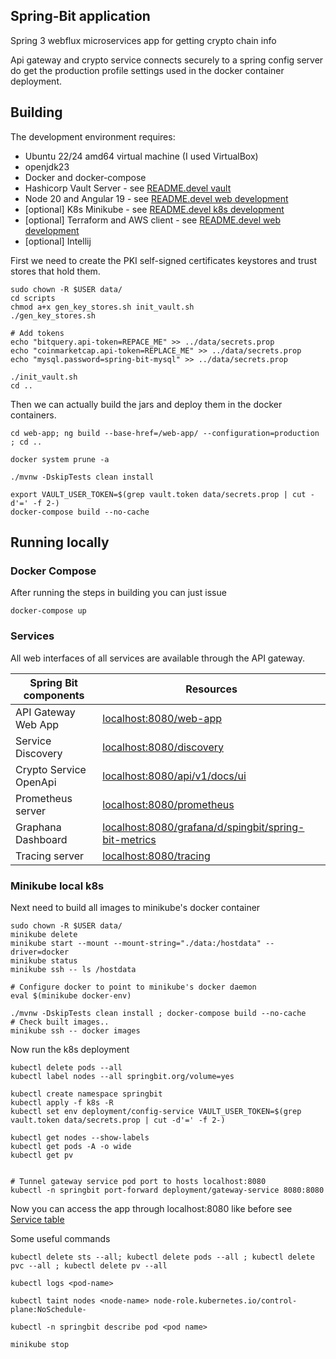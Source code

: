 ## Spring-Bit application

Spring 3 webflux microservices app for getting crypto chain info

Api gateway and crypto service connects securely to a spring config server do get the production profile settings used in the docker container deployment.


## Building

The development environment requires:

- Ubuntu 22/24 amd64 virtual machine (I used VirtualBox)
- openjdk23
- Docker and docker-compose
- Hashicorp Vault Server - see [README.devel vault](README.devel.md#vault-install)
- Node 20 and Angular 19 - see [README.devel web development](README.devel.md#web-development)
- [optional] K8s Minikube - see [README.devel k8s development](README.devel.md#kubernetes-development)
- [optional] Terraform and AWS client - see [README.devel web development](README.devel.md#terraform-aws-deployment)
- [optional] Intellij

First we need to create the PKI self-signed certificates keystores and trust stores that hold them.

```consoles
sudo chown -R $USER data/
cd scripts
chmod a+x gen_key_stores.sh init_vault.sh
./gen_key_stores.sh

# Add tokens
echo "bitquery.api-token=REPACE_ME" >> ../data/secrets.prop
echo "coinmarketcap.api-token=REPLACE_ME" >> ../data/secrets.prop
echo "mysql.password=spring-bit-mysql" >> ../data/secrets.prop

./init_vault.sh
cd ..
```

Then we can actually build the jars and deploy them in the docker containers.

```console
cd web-app; ng build --base-href=/web-app/ --configuration=production ; cd ..

docker system prune -a

./mvnw -DskipTests clean install

export VAULT_USER_TOKEN=$(grep vault.token data/secrets.prop | cut -d'=' -f 2-)
docker-compose build --no-cache
```

## Running locally

### Docker Compose

After running the steps in building you can just issue

```console
docker-compose up
```

### Services

All web interfaces of all services are available through the API gateway.


| Spring Bit components  | Resources                                                                                                           |
|------------------------|---------------------------------------------------------------------------------------------------------------------|
| API Gateway Web App    | [localhost:8080/web-app](http://localhost:8080/web-app)                                                             |
| Service Discovery      | [localhost:8080/discovery](http://localhost:8080/discovery)                                                         |
| Crypto Service OpenApi | [localhost:8080/api/v1/docs/ui](http://localhost:8080/api/v1/docs/ui)                                               |
| Prometheus server      | [localhost:8080/prometheus](http://localhost:8080/prometheus)                                                       |
| Graphana Dashboard     | [localhost:8080/grafana/d/spingbit/spring-bit-metrics](http://localhost:8080/grafana/d/spingbit/spring-bit-metrics) |
| Tracing server         | [localhost:8080/tracing](http://localhost:8080/tracing)                                                             |

### Minikube local k8s

Next need to build all images to minikube's docker container
```console
sudo chown -R $USER data/
minikube delete
minikube start --mount --mount-string="./data:/hostdata" --driver=docker
minikube status
minikube ssh -- ls /hostdata

# Configure docker to point to minikube's docker daemon
eval $(minikube docker-env)

./mvnw -DskipTests clean install ; docker-compose build --no-cache
# Check built images..
minikube ssh -- docker images
```

Now run the k8s deployment
```console
kubectl delete pods --all
kubectl label nodes --all springbit.org/volume=yes

kubectl create namespace springbit
kubectl apply -f k8s -R 
kubectl set env deployment/config-service VAULT_USER_TOKEN=$(grep vault.token data/secrets.prop | cut -d'=' -f 2-)

kubectl get nodes --show-labels
kubectl get pods -A -o wide
kubectl get pv 


# Tunnel gateway service pod port to hosts localhost:8080
kubectl -n springbit port-forward deployment/gateway-service 8080:8080
```
Now you can access the app through localhost:8080 like before see [Service table](#Services)

Some useful commands
```console
kubectl delete sts --all; kubectl delete pods --all ; kubectl delete pvc --all ; kubectl delete pv --all

kubectl logs <pod-name>

kubectl taint nodes <node-name> node-role.kubernetes.io/control-plane:NoSchedule-

kubectl -n springbit describe pod <pod name>

minikube stop
```

